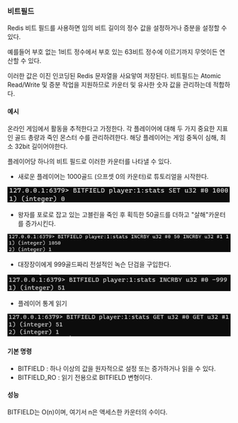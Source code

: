### 비트필드

Redis 비트 필드를 사용하면 임의 비트 길이의 정수 값을 설정하거나 증분을 설정할 수 있다.

예를들어 부호 없는 1비트 정수에서 부호 있는 63비트 정수에 이르기까지 무엇이든 연산할 수 있다.

이러한 값은 이진 인코딩된  Redis 문자열을 사요앟여 저장된다.
비트필드는 Atomic Read/Write 및 증분 작업을 지원하므로 카운터 및 유사한 숫자 값을 관리하는데 적합하다.

#### 예시

온라인 게임에서 활동을 추적한다고 가정한다. 각 플레이어에 대해 두 가지 중요한 지표인 골드 총량과 죽인 몬스터 수를 관리하려한다.
해당 플레이어는 게임 중독이 심해, 최소 32bit 길이어야한다.

플레이어당 하나의 비트 필드로 이러한 카운터를 나타낼 수 있다.

- 새로운 플레이어는 1000골드 (으프셋 0의 카운터)로 튜토리얼을 시작한다.

![img_48.png](img/img_48.png)

- 왕자를 포로로 잡고 있는 고블린을 죽인 후 획득한 50골드를 더하고 "살해"카운터를 증가시킨다.

![img_49.png](img/img_49.png)

- 대장장이에게 999골드짜리 전설적인 녹슨 단검을 구입한다.

![img_50.png](img/img_50.png)

- 플레이어 통계 읽기

![img_51.png](img/img_51.png)

#### 기본 명령
- BITFIELD : 하나 이상의 값을 원자적으로 설정 또는 증가하거나 읽을 수 있다.
- BITFIELD_RO : 읽기 전용으로 BITFIELD 변형이다.

#### 성능
BITFIELD는 O(n)이며, 여기서 n은 액세스한 카운터의 수이다.